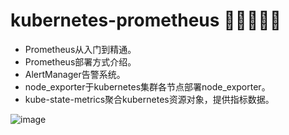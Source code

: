 # kubernetes-prometheus :star2::star2::star2::star2::star2:

- Prometheus从入门到精通。
- Prometheus部署方式介绍。
- AlertManager告警系统。
- node_exporter于kubernetes集群各节点部署node_exporter。
- kube-state-metrics聚合kubernetes资源对象，提供指标数据。

![image](https://github.com/user-attachments/assets/06f4e72f-fa94-44d0-a19b-c003bd173d22)

